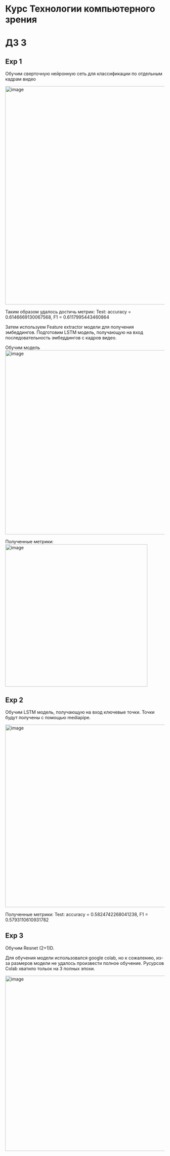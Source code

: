 # Курс Технологии компьютерного зрения

# ДЗ 3
## Exp 1
Обучим сверточную нейронную сеть для классификации по отдельным кадрам видео

<img width="689" alt="image" src="https://github.com/SvyatoslavMilovidov/computer-vision-technology/assets/92350053/c55ec7a0-82d8-45e7-b698-7ad6239c4c0c">


Таким образом удалось достичь метрик: 
Test: accuracy = 0.6146669130067568, F1 = 0.6117995443460864

Затем используем Feature extractor модели для получения эмбеддингов.
Подготовим LSTM модель, получающую на вход последовательность эмбеддингов с кадров видео.

Обучим модель
<img width="581" alt="image" src="https://github.com/SvyatoslavMilovidov/computer-vision-technology/assets/92350053/d3c2cf1e-7e12-4085-baa1-9fb3790c98a2">

Полученные метрики:
 <img width="449" alt="image" src="https://github.com/SvyatoslavMilovidov/computer-vision-technology/assets/92350053/8124f7dd-5938-4673-9180-56cf4d81b0ba">

 ## Exp 2
Обучим LSTM модель, получающую на вход ключевые точки. Точки будут получены с помощью mediapipe.

<img width="576" alt="image" src="https://github.com/SvyatoslavMilovidov/computer-vision-technology/assets/92350053/7a12a852-db92-4f39-a02f-1c8f4e872720">

Полученные метрики:
Test: accuracy = 0.5824742268041238, F1 = 0.5793110610931782

 ## Exp 3
 Обучим Resnet (2+1)D.

 Для обучения модели использовался google colab, но к сожалению, из-за размеров модели не удалось произвести полное обучение. Русурсов Colab хватило тольок на 3 полных эпохи.

 <img width="553" alt="image" src="https://github.com/SvyatoslavMilovidov/computer-vision-technology/assets/92350053/310f0057-3afa-466a-9f65-3d84b3c08dc5">




